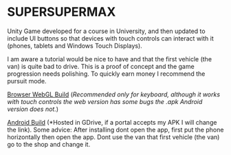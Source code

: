 # SUPERSUPERMAX
Unity Game developed for a course in University, and then updated to include UI buttons so that devices with touch controls can interact with it (phones, tablets and Windows Touch Displays).

I am aware a tutorial would be nice to have and that the first vehicle (the van) is quite bad to drive. This is a proof of concept and the game progression needs polishing.
To quickly earn money I recommend the pursuit mode.


[Browser WebGL Build](https://play.unity.com/mg/other/supersupermax) (*Recommended only for keyboard, although it works with touch controls the web version has some bugs the .apk Android version does not.*)



[Android Build](https://drive.google.com/file/d/14AoBa1SIvVnSVAEn3EF1g8fb0tFH5qeL/view?usp=sharing) (*Hosted in GDrive, if a portal accepts my APK I will change the link).
Some advice: After installing dont open the app, first put the phone horizontally then open the app. Dont use the van that first vehicle (the van) go to the shop and change it.
